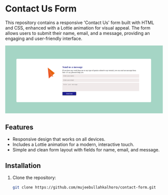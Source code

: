 # Contact Us Form

This repository contains a responsive 'Contact Us' form built with HTML and CSS, enhanced with a Lottie animation for visual appeal. The form allows users to submit their name, email, and a message, providing an engaging and user-friendly interface.

![logo](https://github.com/mujeebullahkalhoro/contact-form/blob/main/image.png)

## Features

- Responsive design that works on all devices.
- Includes a Lottie animation for a modern, interactive touch.
- Simple and clean form layout with fields for name, email, and message.

## Installation

1. Clone the repository:
   ```bash
   git clone https://github.com/mujeebullahkalhoro/contact-form.git
